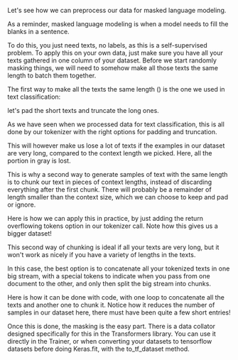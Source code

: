 Let's see how we can preprocess our data for masked language modeling.

As a reminder, masked language modeling is when a model needs to fill the blanks in a sentence.

To do this, you just need texts, no labels, as this is a self-supervised problem. To apply this on your own data, just make sure you have all your texts gathered in one column of your dataset. Before we start randomly masking things, we will need to somehow make all those texts the same length to batch them together.

The first way to make all the texts the same length () is the one we used in text classification:

let's pad the short texts and truncate the long ones.

As we have seen when we processed data for text classification, this is all done by our tokenizer with the right options for padding and truncation.

This will however make us lose a lot of texts if the examples in our dataset are very long, compared to the context length we picked. Here, all the portion in gray is lost.

This is why a second way to generate samples of text with the same length is to chunk our text in pieces of context lengths, instead of discarding everything after the first chunk. There will probably be a remainder of length smaller than the context size, which we can choose to keep and pad or ignore.

Here is how we can apply this in practice, by just adding the return overflowing tokens option in our tokenizer call. Note how this gives us a bigger dataset!

This second way of chunking is ideal if all your texts are very long, but it won't work as nicely if you have a variety of lengths in the texts.

In this case, the best option is to concatenate all your tokenized texts in one big stream, with a special tokens to indicate when you pass from one document to the other, and only then split the big stream into chunks.

Here is how it can be done with code, with one loop to concatenate all the texts and another one to chunk it. Notice how it reduces the number of samples in our dataset here, there must have been quite a few short entries!

Once this is done, the masking is the easy part. There is a data collator designed specifically for this in the Transformers library. You can use it directly in the Trainer, or when converting your datasets to tensorflow datasets before doing Keras.fit, with the to_tf_dataset method.